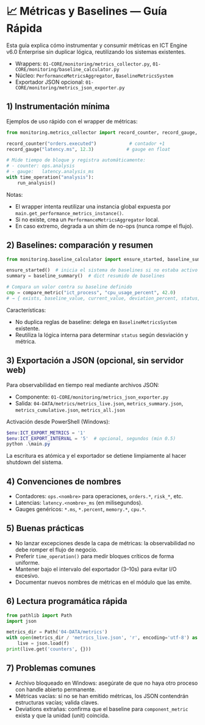 # 📈 Métricas y Baselines — Guía Rápida

Esta guía explica cómo instrumentar y consumir métricas en ICT Engine v6.0 Enterprise sin duplicar lógica, reutilizando los sistemas existentes.

- Wrappers: `01-CORE/monitoring/metrics_collector.py`, `01-CORE/monitoring/baseline_calculator.py`
- Núcleo: `PerformanceMetricsAggregator`, `BaselineMetricsSystem`
- Exportador JSON opcional: `01-CORE/monitoring/metrics_json_exporter.py`

## 1) Instrumentación mínima

Ejemplos de uso rápido con el wrapper de métricas:

```python
from monitoring.metrics_collector import record_counter, record_gauge, time_operation

record_counter("orders.executed")            # contador +1
record_gauge("latency.ms", 12.3)            # gauge en float

# Mide tiempo de bloque y registra automáticamente:
# - counter: ops.analysis
# - gauge:   latency.analysis_ms
with time_operation("analysis"):
    run_analysis()
```

Notas:
- El wrapper intenta reutilizar una instancia global expuesta por `main.get_performance_metrics_instance()`.
- Si no existe, crea un `PerformanceMetricsAggregator` local.
- En caso extremo, degrada a un shim de no-ops (nunca rompe el flujo).

## 2) Baselines: comparación y resumen

```python
from monitoring.baseline_calculator import ensure_started, baseline_summary, compare_metric

ensure_started()  # inicia el sistema de baselines si no estaba activo
summary = baseline_summary()  # dict resumido de baselines

# Compara un valor contra su baseline definido
cmp = compare_metric("ict_process", "cpu_usage_percent", 42.0)
# → { exists, baseline_value, current_value, deviation_percent, status, unit }
```

Características:
- No duplica reglas de baseline: delega en `BaselineMetricsSystem` existente.
- Reutiliza la lógica interna para determinar `status` según desviación y métrica.

## 3) Exportación a JSON (opcional, sin servidor web)

Para observabilidad en tiempo real mediante archivos JSON:

- Componente: `01-CORE/monitoring/metrics_json_exporter.py`
- Salida: `04-DATA/metrics/metrics_live.json`, `metrics_summary.json`, `metrics_cumulative.json`, `metrics_all.json`

Activación desde PowerShell (Windows):

```powershell
$env:ICT_EXPORT_METRICS = '1'
$env:ICT_EXPORT_INTERVAL = '5'  # opcional, segundos (min 0.5)
python .\main.py
```

La escritura es atómica y el exportador se detiene limpiamente al hacer shutdown del sistema.

## 4) Convenciones de nombres

- Contadores: `ops.<nombre>` para operaciones, `orders.*`, `risk_*`, etc.
- Latencias: `latency.<nombre>_ms` (en milisegundos).
- Gauges genéricos: `*.ms`, `*.percent`, `memory.*`, `cpu.*`.

## 5) Buenas prácticas

- No lanzar excepciones desde la capa de métricas: la observabilidad no debe romper el flujo de negocio.
- Preferir `time_operation()` para medir bloques críticos de forma uniforme.
- Mantener bajo el intervalo del exportador (3–10s) para evitar I/O excesivo.
- Documentar nuevos nombres de métricas en el módulo que las emite.

## 6) Lectura programática rápida

```python
from pathlib import Path
import json

metrics_dir = Path('04-DATA/metrics')
with open(metrics_dir / 'metrics_live.json', 'r', encoding='utf-8') as f:
    live = json.load(f)
print(live.get('counters', {}))
```

## 7) Problemas comunes

- Archivo bloqueado en Windows: asegúrate de que no haya otro proceso con handle abierto permanente.
- Métricas vacías: si no se han emitido métricas, los JSON contendrán estructuras vacías; valida claves.
- Deviations extrañas: confirma que el baseline para `component_metric` exista y que la unidad (unit) coincida.
